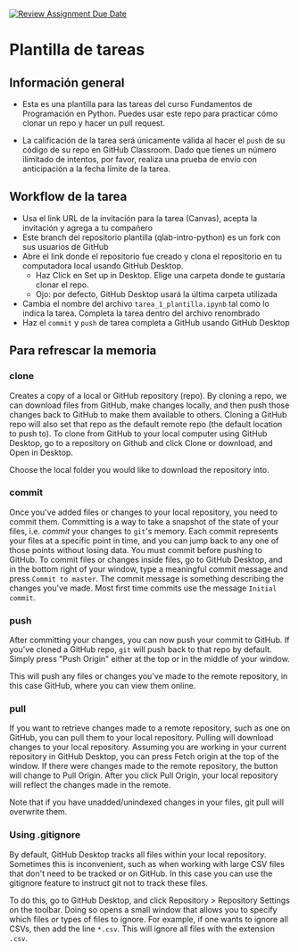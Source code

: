 [![Review Assignment Due Date](https://classroom.github.com/assets/deadline-readme-button-22041afd0340ce965d47ae6ef1cefeee28c7c493a6346c4f15d667ab976d596c.svg)](https://classroom.github.com/a/0Y-Qm6jq)
# Plantilla de tareas

## Información general

- Esta es una plantilla para las tareas del curso Fundamentos de Programación en Python. Puedes usar este repo para practicar cómo clonar un repo y hacer un pull request.

- La calificación de la tarea será únicamente válida al hacer el `push` de su código de su repo en GitHub Classroom. Dado que tienes un número ilimitado de intentos, por favor, realiza una prueba de envío con anticipación a la fecha límite de la tarea.

## Workflow de la tarea

- Usa el link URL de la invitación para la tarea (Canvas), acepta la invitación y agrega a tu compañero
- Este branch del repositorio plantilla (qlab-intro-python) es un fork con sus usuarios de GitHub
- Abre el link donde el repositorio fue creado y clona el repositorio en tu computadora local usando GitHub Desktop.
    - Haz Click en Set up in Desktop. Elige una carpeta donde te gustaría clonar el repo.
    - Ojo: por defecto, GitHub Desktop usará la última carpeta utilizada
- Cambia el nombre del archivo `tarea_1_plantilla.ipynb` tal como lo indica la tarea. Completa la tarea dentro del archivo renombrado
- Haz el `commit` y `push` de tarea completa a GitHub usando GitHub Desktop


## Para refrescar la memoria

### clone
Creates a copy of a local or GitHub repository (repo). By cloning a repo, we can download files from GitHub, make changes locally, and then push those changes back to GitHub to make them available to others. Cloning a GitHub repo will also set that repo as the default remote repo (the default location to push to). To clone from GitHub to your local computer using GitHub Desktop, go to a repository on Github and click Clone or download, and Open in Desktop.

Choose the local folder you would like to download the repository into.

### commit
Once you've added files or changes to your local repository, you need to commit them. Committing is a way to take a snapshot of the state of your files, i.e. *commit* your changes to `git`'s memory. Each commit represents your files at a specific point in time, and you can jump back to any one of those points without losing data. You must commit before pushing to GitHub. To commit files or changes inside files, go to GitHub Desktop, and in the bottom right of your window, type a meaningful commit message and press `Commit to master`. The commit message is something describing the changes you've made. Most first time commits use the message `Initial commit`.

### push
After committing your changes, you can now push your commit to GitHub. If you've cloned a GitHub repo, `git` will push back to that repo by default. Simply press "Push Origin" either at the top or in the middle of your window.

This will push any files or changes you've made to the remote repository, in this case GitHub, where you can view them online.

### pull
If you want to retrieve changes made to a remote repository, such as one on GitHub, you can pull them to your local repository. Pulling will download changes to your local repository. Assuming you are working in your current repository in GitHub Desktop, you can press Fetch origin at the top of the window. If there were changes made to the remote repository, the button will change to Pull Origin. After you click Pull Origin, your local repository will reflect the changes made in the remote.

Note that if you have unadded/unindexed changes in your files, git pull will overwrite them.

### Using .gitignore
By default, GitHub Desktop tracks all files within your local repository. Sometimes this is inconvenient, such as when working with large CSV files that don't need to be tracked or on GitHub. In this case you can use the gitignore feature to instruct git not to track these files.

To do this, go to GitHub Desktop, and click Repository > Repository Settings on the toolbar. Doing so opens a small window that allows you to specify which files or types of files to ignore. For example, if one wants to ignore all CSVs, then add the line `*.csv`. This will ignore all files with the extension `.csv`.



